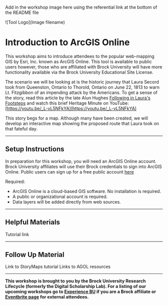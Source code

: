 Add in the workshop image here using the referential link at the bottom of the README file

![Tool Logo](Image filename)


# Introduction to ArcGIS Online
This workshop aims to introduce attendees to the popular web-mapping GIS by Esri, Inc. known as ArcGIS Online. This tool is available to public users however, those who are affiliated with Brock University will have more functionality available via the Brock University Educational Site License. 

The scenario we will be looking at is the historic journey that Laura Secord took from Queenston, Ontario to Thorold, Ontario on June 22, 1813 to warn Lt. Fitzgibbon of an impending attack by the Americans. To get a sense of the story, read this article by the late Alun Hughes [Following in Laura's Footsteps]( https://brocku.ca/social-sciences/geography/wp-content/uploads/sites/152/Following-in-Laura%E2%80%99s-Footsteps.pdf) and watch this brief Heritage Minute on YouTube: [https://youtu.be/_L-vL5NFkYA](https://youtu.be/_L-vL5NFkYA)

This story begs for a map. Although many have been created, we will develop an interactive map showing the proposed route that Laura took on that fateful day.


----

## Setup Instructions
In preparation for this workshop, you will need an ArcGIS Online account. Brock University affiliates will use their Brock credentials to sign into ArcGIS Online. Public users can sign up for a free public account [here](https://www.arcgis.com/sharing/rest/oauth2/signup?client_id=arcgisonline&redirect_uri=http://www.arcgis.com&response_type=token)

Required:
 - ArcGIS Online is a cloud-based GIS software. No installation is required.
 - A public or organizational account is required.
 - Data layers will be added directly from web sources.  


----

## Helpful Materials
Tutorial link

----

## Follow Up Material
Link to StoryMaps tutorial
Links to AGOL resources

----
  
**This workshop is brought to you by the Brock University Research Lifecycle (formerly the Digital Scholarship Lab).  For a listing of our upcoming workshops go to [Experience BU](https://experiencebu.brocku.ca/organization/dsl) if you are a Brock affiliate or [Eventbrite page](https://www.eventbrite.ca/o/brock-university-digital-scholarship-lab-21661627350) for external attendees.**


